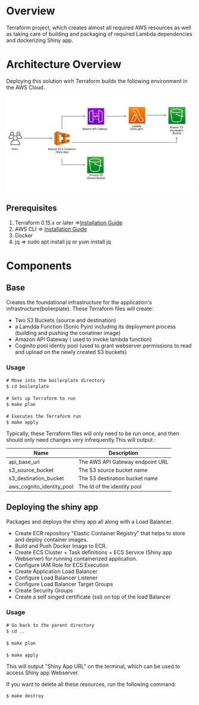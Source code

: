 # Overview 

Terraform project, which creates almost all required AWS resources as well as taking care of building and packaging of required Lambda dependencies and dockerizing Shiny app.

# Architecture Overview
Deploying this solution wirh Terraform builds the following environment in the AWS Cloud.

![AWS ](architecture.png)

## Prerequisites
1. Terraform 0.15.x or later =>[Installation Guide](https://www.terraform.io/downloads.html)
2. AWS CLI => [Installation Guide](https://aws.amazon.com/cli/)
3. Docker
4. jq => sudo apt install jq or yum install jq


# Components

## Base 
Creates the foundational infrastructure for the application's infrastructure(bolierplate). These Terraform files will create:

- Two S3 Buckets (source and destination)
- a Lamdda Function (Sonic Pyin) including its deployment process (building and pushing the conatiner image)
- Amazon API Gateway ( used to invoke lambda function)
- Coginito pool identiy pool (used to grant webserver permissions to read and upload on the newly created S3 buckets)

### Usage

```
# Move into the boilerplate directory
$ cd boilerplate

# Sets up Terraform to run
$ make plan

# Executes the Terraform run
$ make apply
```
Typically, these Terraform files will only need to be run once, and then should only
need changes very infrequently.This will output :

| Name | Description |
|------|-------------|
| api_base_url | The AWS API Gateway endpoint URL  |
| s3_source_bucket  | The S3 source bucket name  |
| s3_destination_bucket | The S3 destination  bucket name  |
| aws_cognito_identity_pool  | The Id of the identity pool |

## Deploying the shiny app

Packages and deploys the shiny app all along with a Load Balancer.

- Create ECR repository "Elastic Container Registry" that helps to store and deploy container images.
- Build and Push Docker Image to ECR.
- Create ECS Cluster + Task definitions + ECS Service (Shiny app Webserver) for running containerized application.
- Configure IAM Role for ECS Execution
- Create Application Load Balancer
- Configure Load Balancer Listener
- Configure Load Balancer Target Groups
- Create Security Groups
- Create a self singed certificate (ssl) on top of the load Balancer
### Usage

```
# Go back to the parent directory
$ cd ..

$ make plan

$ make apply
```

This will output "Shiny App URL" on the terminal, which can be used to access Shiny app Webserver.


If you want to delete all these resources, run the following command:

```
$ make destroy
```

